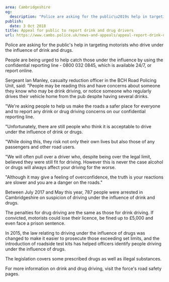 ```yaml
area: Cambridgeshire
og:
  description: "Police are asking for the public\u2019s help in targeting motorists who drive under the influence of drink and drugs."
publish:
  date: 3 Oct 2018
title: Appeal for public to report drink and drug drivers
url: https://www.cambs.police.uk/news-and-appeals/appeal-report-drink-drug-drivers
```

Police are asking for the public's help in targeting motorists who drive under the influence of drink and drugs.

People are being urged to help catch those under the influence by using the confidential reporting line - 0800 032 0845, which is available 24/7, or report online.

Sergeant Ian Manley, casualty reduction officer in the BCH Road Policing Unit, said: "People may be reading this and have concerns about someone they know who may be drink driving, or notice someone who regularly drives their vehicle home from the pub despite having several drinks.

"We're asking people to help us make the roads a safer place for everyone and to report any drink or drug driving concerns on our confidential reporting line.

"Unfortunately, there are still people who think it is acceptable to drive under the influence of drink or drugs.

"While doing this, they risk not only their own lives but also those of any passengers and other road users.

"We will often pull over a driver who, despite being over the legal limit, believed they were still fit for driving. However this is never the case alcohol or drugs will always affect your driving for the worse.

"Although it may give a feeling of overconfidence, the truth is your reactions are slower and you are a danger on the roads."

Between July 2017 and May this year, 787 people were arrested in Cambridgeshire on suspicion of driving under the influence of drink and drugs.

The penalties for drug driving are the same as those for drink driving. If convicted, motorists could lose their licence, be fined up to £5,000 and even face a prison sentence.

In 2015, the law relating to driving under the influence of drugs was changed to make it easier to prosecute those exceeding set limits, and the introduction of roadside test kits has helped officers identify people driving under the influence of drugs.

The legislation covers some prescribed drugs as well as illegal substances.

For more information on drink and drug driving, visit the force's road safety pages.
